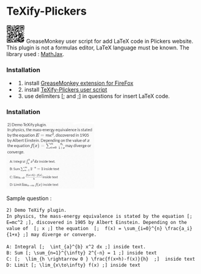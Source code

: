 # TeXify-Plickers
<img src="LOGO.png" width="48"> GreaseMonkey user script for add LaTeX code in Plickers website. This plugin is not a formulas editor, LaTeX language must be known. The library used : [MathJax](https://www.mathjax.org/).

### Installation

* 1) install [GreaseMonkey extension for FireFox](https://addons.mozilla.org/fr/firefox/addon/greasemonkey/)
* 2) install [TeXify-Plickers user script](https://github.com/obook/TeXify-Plickers/raw/master/TeXify-Plickers.user.js)
* 3) use delimiters [; and ;] in questions for insert LaTeX code.

### Installation
<img src="TeXify-Plickers.png" width="230">

Sample question :
```
2) Demo TeXify plugin. 
In physics, the mass-energy equivalence is stated by the equation [; E=mc^2 ;], discovered in 1905 by Albert Einstein. Depending on the value of  [; x ;] the equation  [;  f(x) = \sum_{i=0}^{n} \frac{a_i}{1+x} ;] may diverge or converge.

A: Integral [;  \int_{a}^{b} x^2 dx ;] inside text.
B: Sum [; \sum_{n=1}^{\infty} 2^{-n} = 1 ;] inside text
C: [;  \lim_{h \rightarrow 0 } \frac{f(x+h)-f(x)}{h}  ;]  inside text
D: Limit [; \lim_{x\to\infty} f(x) ;] inside text
```
